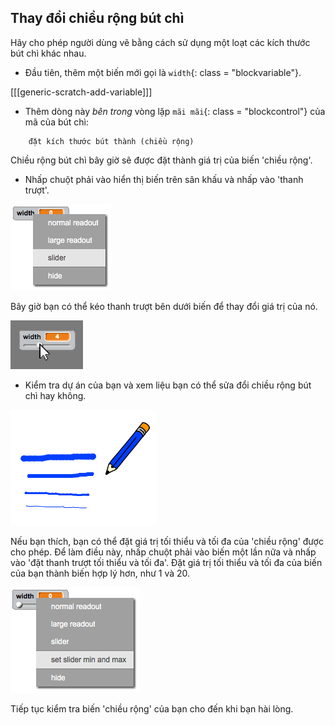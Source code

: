 ## Thay đổi chiều rộng bút chì

Hãy cho phép người dùng vẽ bằng cách sử dụng một loạt các kích thước bút chì khác nhau.

+ Đầu tiên, thêm một biến mới gọi là `width`{: class = "blockvariable"}.

[[[generic-scratch-add-variable]]]

+ Thêm dòng này *bên trong* vòng lặp `mãi mãi`{: class = "blockcontrol"} của mã của bút chì:

```blocks
    đặt kích thước bút thành (chiều rộng)
```

Chiều rộng bút chì bây giờ sẽ được đặt thành giá trị của biến 'chiều rộng'.

+ Nhấp chuột phải vào hiển thị biến trên sân khấu và nhấp vào 'thanh trượt'.

![ảnh chụp màn hình](images/paint-slider.png)

Bây giờ bạn có thể kéo thanh trượt bên dưới biến để thay đổi giá trị của nó.

![ảnh chụp màn hình](images/paint-slider-change.png)

+ Kiểm tra dự án của bạn và xem liệu bạn có thể sửa đổi chiều rộng bút chì hay không.

![ảnh chụp màn hình](images/paint-width-test.png)

Nếu bạn thích, bạn có thể đặt giá trị tối thiểu và tối đa của 'chiều rộng' được cho phép. Để làm điều này, nhấp chuột phải vào biến một lần nữa và nhấp vào 'đặt thanh trượt tối thiểu và tối đa'. Đặt giá trị tối thiểu và tối đa của biến của bạn thành biến hợp lý hơn, như 1 và 20.

![ảnh chụp màn hình](images/paint-slider-max.png)

Tiếp tục kiểm tra biến 'chiều rộng' của bạn cho đến khi bạn hài lòng.